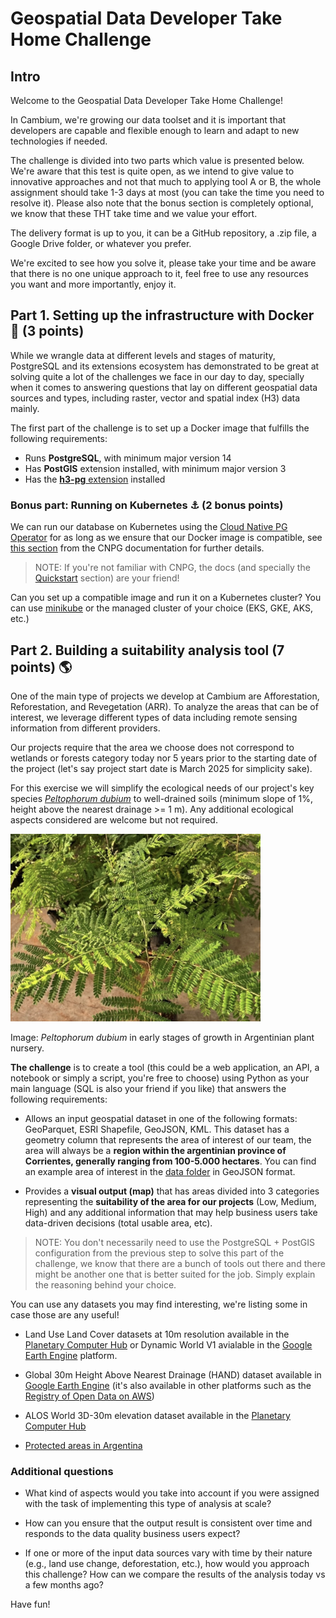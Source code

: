 # Geospatial Data Developer Take Home Challenge

## Intro

Welcome to the Geospatial Data Developer Take Home Challenge! 

In Cambium, we're growing our data toolset and it is important that developers are capable and flexible enough to learn and adapt to new technologies if needed. 

The challenge is divided into two parts which value is presented below. We're aware that this test is quite open, as we intend to give value to innovative approaches and not that much to applying tool A or B, the whole assignment should take 1-3 days at most (you can take the time you need to resolve it). Please also note that the bonus section is completely optional, we know that these THT take time and we value your effort. 

The delivery format is up to you, it can be a GitHub repository, a .zip file, a Google Drive folder, or whatever you prefer.

We're excited to see how you solve it, please take your time and be aware that there is no one unique approach to it, feel free to use any resources you want and more importantly, enjoy it.


## Part 1. Setting up the infrastructure with Docker :whale: (3 points)

While we wrangle data at different levels and stages of maturity, PostgreSQL and its extensions ecosystem has demonstrated to be great at solving quite a lot of the challenges we face in our day to day, specially when it comes to answering questions that lay on different geospatial data sources and types, including raster, vector and spatial index (H3) data mainly.

The first part of the challenge is to set up a Docker image that fulfills the following requirements:

- Runs **PostgreSQL**, with minimum major version 14 
- Has **PostGIS** extension installed, with minimum major version 3
- Has the [**h3-pg** extension](https://github.com/zachasme/h3-pg/tree/main/docs) installed

### Bonus part: Running on Kubernetes :anchor: (2 bonus points)

We can run our database on Kubernetes using the [Cloud Native PG Operator](https://cloudnative-pg.io/) for as long as we ensure that our Docker image is compatible, see [this section](https://cloudnative-pg.io/documentation/1.22/container_images/) from the CNPG documentation for further details.

>NOTE: If you're not familiar with CNPG, the docs (and specially the [Quickstart](https://cloudnative-pg.io/documentation/1.22/quickstart/) section) are your friend!

Can you set up a compatible image and run it on a Kubernetes cluster? You can use [minikube](https://minikube.sigs.k8s.io/docs/start/) or the managed cluster of your choice (EKS, GKE, AKS, etc.)

## Part 2. Building a suitability analysis tool (7 points) :earth_americas:

One of the main type of projects we develop at Cambium are Afforestation, Reforestation, and Revegetation (ARR). To analyze the areas that can be of interest, we leverage different types of data including remote sensing information from different providers. 

Our projects require that the area we choose does not correspond to wetlands or forests category today nor 5 years prior to the starting date of the project (let's say project start date is March 2025 for simplicity sake). 

For this exercise we will simplify the ecological needs of our project's key species [_Peltophorum dubium_](https://es.wikipedia.org/wiki/Peltophorum_dubium) to well-drained soils (minimum slope of 1%, height above the nearest drainage >= 1 m). Any additional ecological aspects considered are welcome but not required. 

<img src="assets/img/peltophorum_dubium.png" width="400" height="300">

Image: _Peltophorum dubium_ in early stages of growth in Argentinian plant nursery.



**The challenge** is to create a tool (this could be a web application, an API, a notebook or simply a script, you're free to choose) using Python as your main language (SQL is also your friend if you like) that answers the following requirements:

- Allows an input geospatial dataset in one of the following formats: GeoParquet, ESRI Shapefile, GeoJSON, KML. This dataset has a geometry column that represents the area of interest of our team, the area will always be a **region within the argentinian province of Corrientes, generally ranging from 100-5.000 hectares**. You can find an example area of interest in the [data folder](data/) in GeoJSON format.

- Provides a **visual output (map)** that has areas divided into 3 categories representing the **suitability of the area for our projects** (Low, Medium, High) and any additional information that may help business users take data-driven decisions (total usable area, etc).


>NOTE: You don't necessarily need to use the PostgreSQL + PostGIS configuration from the previous step to solve this part of the challenge, we know that there are a bunch of tools out there and there might be another one that is better suited for the job. Simply explain the reasoning behind your choice.

You can use any datasets you may find interesting, we're listing some in case those are any useful!

* Land Use Land Cover datasets at 10m resolution available in the [Planetary Computer Hub](https://planetarycomputer.microsoft.com/dataset/io-lulc-annual-v02) or Dynamic World V1 avialable in the [Google Earth Engine](https://developers.google.com/earth-engine/datasets/catalog/GOOGLE_DYNAMICWORLD_V1#bands) platform.

* Global 30m Height Above Nearest Drainage (HAND) dataset available in [Google Earth Engine](https://gee-community-catalog.org/projects/hand/) (it's also available in other platforms such as the [Registry of Open Data on AWS](https://registry.opendata.aws/glo-30-hand/))

* ALOS World 3D-30m elevation dataset available in the [Planetary Computer Hub](https://planetarycomputer.microsoft.com/dataset/alos-dem)

* [Protected areas in Argentina](https://dnsg.ign.gob.ar/apps/api/v1/capas-sig/Geodesia+y+demarcaci%C3%B3n/L%C3%ADmites/area_protegida/json) 


### Additional questions

- What kind of aspects would you take into account if you were assigned with the task of implementing this type of analysis at scale?

- How can you ensure that the output result is consistent over time and responds to the data quality business users expect?

- If one or more of the input data sources vary with time by their nature (e.g., land use change, deforestation, etc.), how would you approach this challenge? How can we compare the results of the analysis today vs a few months ago?


Have fun!